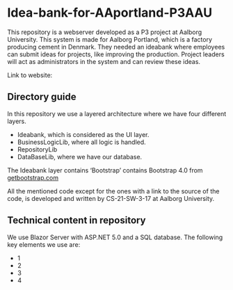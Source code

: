 # Idea-bank-for-AAportland-P3AAU
This repository is a webserver developed as a P3 project at Aalborg University. This system is made for Aalborg Portland, which is a factory producing cement in Denmark. They needed an ideabank where employees can submit ideas for projects, like improving the production. Project leaders will act as administrators in the system and can review these ideas.

Link to website: 

## Directory guide 
In this repository we use a layered architecture where we have four different layers.

* Ideabank, which is considered as the UI layer.
* BusinessLogicLib, where all logic is handled. 
* RepositoryLib
* DataBaseLib, where we have our database.

The Ideabank layer contains ‘Bootstrap’ contains Bootstrap 4.0 from [getbootstrap.com](https://getbootstrap.com/)

All the mentioned code except for the ones with a link to the source of the code, is developed and written by CS-21-SW-3-17 at Aalborg University.

## Technical content in repository
We use Blazor Server with ASP.NET 5.0 and a SQL database. The following key elements we use are:
* 1
* 2
* 3
* 4
